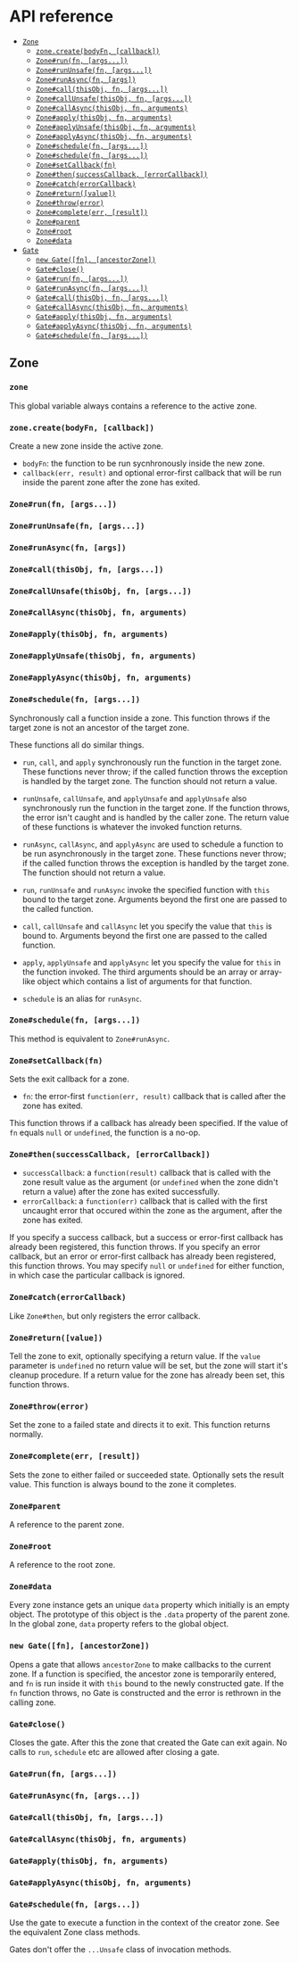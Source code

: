 # API reference

- [`Zone`](#zone)
  - [`zone.create(bodyFn, [callback])`](#new-zonebodyfn-callback)
  - [`Zone#run(fn, [args...])`](#zone#runfn-args)
  - [`Zone#runUnsafe(fn, [args...])`](#zone#rununsafefn-args)
  - [`Zone#runAsync(fn, [args])`](#zone#runasyncfn-args)
  - [`Zone#call(thisObj, fn, [args...])`](#zone#callthisobj-fn-args)
  - [`Zone#callUnsafe(thisObj, fn, [args...])`](#zone#callunsafethisobj-fn-args)
  - [`Zone#callAsync(thisObj, fn, arguments)`](#zone#callasyncthisobj-fn-arguments)
  - [`Zone#apply(thisObj, fn, arguments)`](#zone#applythisobj-fn-arguments)
  - [`Zone#applyUnsafe(thisObj, fn, arguments)`](#zone#applyunsafethisobj-fn-arguments)
  - [`Zone#applyAsync(thisObj, fn, arguments)`](#zone#applyasyncthisobj-fn-arguments)
  - [`Zone#schedule(fn, [args...])`](#zone#schedulefn-args)
  - [`Zone#schedule(fn, [args...])`](#zone#schedulefn-args-1)
  - [`Zone#setCallback(fn)`](#zone#setcallbackfn)
  - [`Zone#then(successCallback, [errorCallback])`](#zone#thensuccesscallback-errorcallback)
  - [`Zone#catch(errorCallback)`](#zone#catcherrorcallback)
  - [`Zone#return([value])`](#zone#returnvalue)
  - [`Zone#throw(error)`](#zone#throwerror)
  - [`Zone#complete(err, [result])`](#zone#completeerr-result)
  - [`Zone#parent`](#zone#parent)
  - [`Zone#root`](#zone#root)
  - [`Zone#data`](#zone#data)
- [`Gate`](#Gate)
  - [`new Gate([fn], [ancestorZone])`](#new-gatefn-ancestorzone)
  - [`Gate#close()`](#gate#close)
  - [`Gate#run(fn, [args...])`](#gate#runfn-args)
  - [`Gate#runAsync(fn, [args...])`](#gate#runasyncfn-args)
  - [`Gate#call(thisObj, fn, [args...])`](#gate#callthisobj-fn-args)
  - [`Gate#callAsync(thisObj, fn, arguments)`](#gate#callasyncthisobj-fn-arguments)
  - [`Gate#apply(thisObj, fn, arguments)`](#gate#applythisobj-fn-arguments)
  - [`Gate#applyAsync(thisObj, fn, arguments)`](#gate#applyasyncthisobj-fn-arguments)
  - [`Gate#schedule(fn, [args...])`](#gate#schedulefn-args)

## Zone

### `zone`

This global variable always contains a reference to the active zone.

### `zone.create(bodyFn, [callback])`

Create a new zone inside the active zone.

* `bodyFn`: the function to be run sycnhronously inside the new zone.
* `callback(err, result)` and optional error-first callback that will be run
  inside the parent zone after the zone has exited.

### `Zone#run(fn, [args...])`
### `Zone#runUnsafe(fn, [args...])`
### `Zone#runAsync(fn, [args])`
### `Zone#call(thisObj, fn, [args...])`
### `Zone#callUnsafe(thisObj, fn, [args...])`
### `Zone#callAsync(thisObj, fn, arguments)`
### `Zone#apply(thisObj, fn, arguments)`
### `Zone#applyUnsafe(thisObj, fn, arguments)`
### `Zone#applyAsync(thisObj, fn, arguments)`
### `Zone#schedule(fn, [args...])`

Synchronously call a function inside a zone. This function throws if the target
zone is not an ancestor of the target zone.

These functions all do similar things.

  * `run`, `call`, and `apply` synchronously run the function in the target zone.
    These functions never throw; if the called function throws the exception is handled by the target zone.
    The function should not return a value.

  * `runUnsafe`, `callUnsafe`, and `applyUnsafe` and `applyUnsafe` also synchronously run the function in the target zone.
    If the function throws, the error isn't caught and is handled by the caller zone.
    The return value of these functions is whatever the invoked function returns.

  * `runAsync`, `callAsync`, and `applyAsync` are used to schedule a function to be run asynchronously in the target zone.
    These functions never throw; if the called function throws the exception is handled by the target zone.
    The function should not return a value.

  * `run`, `runUnsafe` and `runAsync` invoke the specified function with `this` bound to the target zone.
    Arguments beyond the first one are passed to the called function.

  * `call`, `callUnsafe` and `callAsync` let you specify the value that `this` is bound to.
    Arguments beyond the first one are passed to the called function.

  * `apply`, `applyUnsafe` and `applyAsync` let you specify the value for `this` in the function invoked.
    The third arguments should be an array or array-like object which contains a list of arguments for that function.

  * `schedule` is an alias for `runAsync`.

### `Zone#schedule(fn, [args...])`

This method is equivalent to `Zone#runAsync`.

### `Zone#setCallback(fn)`

Sets the exit callback for a zone.

  * `fn`: the error-first `function(err, result)` callback that is called after the zone has exited.

This function throws if a callback has already been specified.
If the value of `fn` equals `null` or `undefined`, the function is a no-op.

### `Zone#then(successCallback, [errorCallback])`

  * `successCallback`: a `function(result)` callback that is called with the zone result value as the argument (or `undefined` when the zone didn't return a value) after the zone has exited successfully.
  * `errorCallback`: a `function(err)` callback that is called with the first uncaught error that occured within the zone as the argument, after the zone has exited.

If you specify a success callback, but a success or error-first callback
has already been registered, this function throws. If you specify an
error callback, but an error or error-first callback has already been
registered, this function throws. You may specify `null` or `undefined`
for either function, in which case the particular callback is ignored.

### `Zone#catch(errorCallback)`

Like `Zone#then`, but only registers the error callback.

### `Zone#return([value])`

Tell the zone to exit, optionally specifying a return value.
If the `value` parameter is `undefined` no return value will be set, but the zone will start it's cleanup procedure.
If a return value for the zone has already been set, this function throws.

### `Zone#throw(error)`

Set the zone to a failed state and directs it to exit.
This function returns normally.

### `Zone#complete(err, [result])`

Sets the zone to either failed or succeeded state.
Optionally sets the result value.
This function is always bound to the zone it completes.

### `Zone#parent`

A reference to the parent zone.

### `Zone#root`

A reference to the root zone.

### `Zone#data`

Every zone instance gets an unique `data` property which initially is
an empty object. The prototype of this object is the `.data` property of
the parent zone. In the global zone, `data` property refers to the
global object.

### `new Gate([fn], [ancestorZone])`

Opens a gate that allows `ancestorZone` to make callbacks to the current zone.
If a function is specified, the ancestor zone is temporarily entered, and `fn` is
run inside it with `this` bound to the newly constructed gate. If the `fn` function
throws, no Gate is constructed and the error is rethrown in the calling zone.

### `Gate#close()`

Closes the gate. After this the zone that created the Gate can exit again.
No calls to `run`, `schedule` etc are allowed after closing a gate.

### `Gate#run(fn, [args...])`
### `Gate#runAsync(fn, [args...])`
### `Gate#call(thisObj, fn, [args...])`
### `Gate#callAsync(thisObj, fn, arguments)`
### `Gate#apply(thisObj, fn, arguments)`
### `Gate#applyAsync(thisObj, fn, arguments)`
### `Gate#schedule(fn, [args...])`

Use the gate to execute a function in the context of the creator zone.
See the equivalent Zone class methods.

Gates don't offer the `...Unsafe` class of invocation methods.
